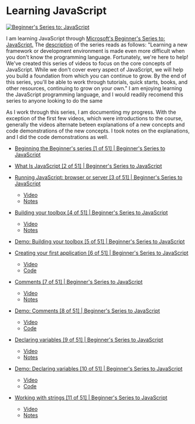 # Learning JavaScript

[![Beginner's Series to: JavaScript](http://img.youtube.com/vi/_EDM5aPVLmo/0.jpg)](http://www.youtube.com/watch?v=_EDM5aPVLmo "Beginner's Series to: JavaScript")

I am learning JavaScript through [Microsoft's Beginner's Series to: JavaScript.](https://www.youtube.com/playlist?list=PLlrxD0HtieHhW0NCG7M536uHGOtJ95Ut2) The [description](https://www.youtube.com/playlist?list=PLlrxD0HtieHhW0NCG7M536uHGOtJ95Ut2) of the series reads as follows: "Learning a new framework or development environment is made even more difficult when you don't know the programming language. Fortunately, we're here to help! We've created this series of videos to focus on the core concepts of JavaScript. While we don't cover every aspect of JavaScript, we will help you build a foundation from which you can continue to grow. By the end of this series, you'll be able to work through tutorials, quick starts, books, and other resources, continuing to grow on your own." I am enjoying learning the JavaScript programming language, and I would readily recomend this series to anyone looking to do the same

As I work through this series, I am documenting my progress. With the exception of the first few videos, which were introductions to the course, generally the videos alternate beteen explanations of a new concepts and code demonstrations of the new concepts. I took notes on the explanations, and I did the code demonstrations as well.


* [Beginning the Beginner's series [1 of 51] | Beginner's Series to JavaScript](https://youtu.be/_EDM5aPVLmo)

* [What Is JavaScript [2 of 51] | Beginner's Series to JavaScript](https://youtu.be/Q_CRM2lXXBg?list=PLlrxD0HtieHhW0NCG7M536uHGOtJ95Ut2)

* [Running JavaScript: browser or server [3 of 51] | Beginner's Series to JavaScript](https://youtu.be/tGOxIKstXiA?list=PLlrxD0HtieHhW0NCG7M536uHGOtJ95Ut2)
    + [Video](https://youtu.be/tGOxIKstXiA?list=PLlrxD0HtieHhW0NCG7M536uHGOtJ95Ut2)
    + [Notes](doc/beginner-js-3.md)

* [Building your toolbox [4 of 51] | Beginner's Series to JavaScript](https://youtu.be/69WJeXGBdxg?list=PLlrxD0HtieHhW0NCG7M536uHGOtJ95Ut2)
    + [Video](https://youtu.be/69WJeXGBdxg?list=PLlrxD0HtieHhW0NCG7M536uHGOtJ95Ut2)
    + [Notes](doc/beginner-js-4.md)

* [Demo: Building your toolbox [5 of 51] | Beginner's Series to JavaScript](https://youtu.be/9nKTxtv6D1w?list=PLlrxD0HtieHhW0NCG7M536uHGOtJ95Ut2)

* [Creating your first application [6 of 51] | Beginner's Series to JavaScript](https://youtu.be/nQu2bbh4Vyc?list=PLlrxD0HtieHhW0NCG7M536uHGOtJ95Ut2)
    + [Video](https://youtu.be/nQu2bbh4Vyc?list=PLlrxD0HtieHhW0NCG7M536uHGOtJ95Ut2)
    + [Code](bin/beginner-js-6.js)

* [Comments [7 of 51] | Beginner's Series to JavaScript](https://youtu.be/Wm89TVXGflk?list=PLlrxD0HtieHhW0NCG7M536uHGOtJ95Ut2)
    + [Video](https://youtu.be/Wm89TVXGflk?list=PLlrxD0HtieHhW0NCG7M536uHGOtJ95Ut2)
    + [Notes](doc/beginner-js-7.md)

* [Demo: Comments [8 of 51] | Beginner's Series to JavaScript](https://youtu.be/h3HyK2k3cZ4?list=PLlrxD0HtieHhW0NCG7M536uHGOtJ95Ut2)
    + [Video](https://youtu.be/h3HyK2k3cZ4?list=PLlrxD0HtieHhW0NCG7M536uHGOtJ95Ut2)
    + [Code](bin/beginner-js-8.js)

* [Declaring variables [9 of 51] | Beginner's Series to JavaScript](https://youtu.be/43sjym5ZS68)
    + [Video](https://youtu.be/43sjym5ZS68)
    + [Notes](doc/beginner-js-9.md)

* [Demo: Declaring variables [10 of 51] | Beginner's Series to JavaScript](https://youtu.be/EQMPAaAo6Fc?list=PLlrxD0HtieHhW0NCG7M536uHGOtJ95Ut2)
    + [Video](https://youtu.be/EQMPAaAo6Fc?list=PLlrxD0HtieHhW0NCG7M536uHGOtJ95Ut2)
    + [Code](bin/beginner-js-10.js)

* [Working with strings [11 of 51] | Beginner's Series to JavaScript](https://youtu.be/dP1Er2BfVmo?list=PLlrxD0HtieHhW0NCG7M536uHGOtJ95Ut2)
    + [Video](https://youtu.be/dP1Er2BfVmo?list=PLlrxD0HtieHhW0NCG7M536uHGOtJ95Ut2)
    + [Notes](doc/beginner-js-11.)